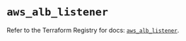 # `aws_alb_listener`

Refer to the Terraform Registry for docs: [`aws_alb_listener`](https://registry.terraform.io/providers/hashicorp/aws/5.99.0/docs/resources/alb_listener).
